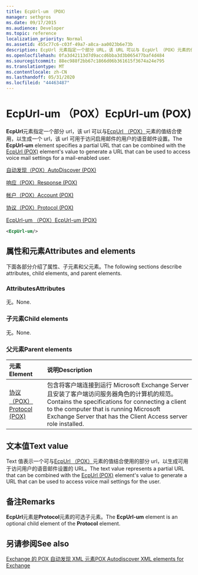 ```yaml
---
title: EcpUrl-um （POX）
manager: sethgros
ms.date: 09/17/2015
ms.audience: Developer
ms.topic: reference
localization_priority: Normal
ms.assetid: 455c77c6-c03f-49a7-a8ca-aa0023b6e73b
description: EcpUrl 元素指定一个部分 URL，该 URL 可以与 EcpUrl （POX）元素的值结合使用，以生成一个 URL，该 url 可用于访问启用邮件的用户的语音邮件设置。
ms.openlocfilehash: 0fa3d42113d7d9accd6bba3d3b065477baf4d484
ms.sourcegitcommit: 88ec988f2bb67c1866d06b361615f3674a24e795
ms.translationtype: MT
ms.contentlocale: zh-CN
ms.lasthandoff: 05/31/2020
ms.locfileid: "44463487"
---
```

# <a name="ecpurl-um-pox"></a><span data-ttu-id="7a39f-103">EcpUrl-um （POX）</span><span class="sxs-lookup"><span data-stu-id="7a39f-103">EcpUrl-um (POX)</span></span>

<span data-ttu-id="7a39f-104">**EcpUrl**元素指定一个部分 url，该 url 可以与[EcpUrl （POX）](ecpurl-pox.md)元素的值结合使用，以生成一个 url，该 url 可用于访问启用邮件的用户的语音邮件设置。</span><span class="sxs-lookup"><span data-stu-id="7a39f-104">The **EcpUrl-um** element specifies a partial URL that can be combined with the [EcpUrl (POX)](ecpurl-pox.md) element's value to generate a URL that can be used to access voice mail settings for a mail-enabled user.</span></span> 
  
[<span data-ttu-id="7a39f-105">自动发现（POX）</span><span class="sxs-lookup"><span data-stu-id="7a39f-105">AutoDiscover (POX)</span></span>](autodiscover-pox.md)
  
[<span data-ttu-id="7a39f-106">响应（POX）</span><span class="sxs-lookup"><span data-stu-id="7a39f-106">Response (POX)</span></span>](response-pox.md)
  
[<span data-ttu-id="7a39f-107">帐户（POX）</span><span class="sxs-lookup"><span data-stu-id="7a39f-107">Account (POX)</span></span>](account-pox.md)
  
[<span data-ttu-id="7a39f-108">协议（POX）</span><span class="sxs-lookup"><span data-stu-id="7a39f-108">Protocol (POX)</span></span>](protocol-pox.md)
  
[<span data-ttu-id="7a39f-109">EcpUrl-um （POX）</span><span class="sxs-lookup"><span data-stu-id="7a39f-109">EcpUrl-um (POX)</span></span>](ecpurl-um-pox.md)
  
```XML
<EcpUrl-um/>
```

## <a name="attributes-and-elements"></a><span data-ttu-id="7a39f-110">属性和元素</span><span class="sxs-lookup"><span data-stu-id="7a39f-110">Attributes and elements</span></span>

<span data-ttu-id="7a39f-111">下面各部分介绍了属性、子元素和父元素。</span><span class="sxs-lookup"><span data-stu-id="7a39f-111">The following sections describe attributes, child elements, and parent elements.</span></span>
  
### <a name="attributes"></a><span data-ttu-id="7a39f-112">Attributes</span><span class="sxs-lookup"><span data-stu-id="7a39f-112">Attributes</span></span>

<span data-ttu-id="7a39f-113">无。</span><span class="sxs-lookup"><span data-stu-id="7a39f-113">None.</span></span>
  
### <a name="child-elements"></a><span data-ttu-id="7a39f-114">子元素</span><span class="sxs-lookup"><span data-stu-id="7a39f-114">Child elements</span></span>

<span data-ttu-id="7a39f-115">无。</span><span class="sxs-lookup"><span data-stu-id="7a39f-115">None.</span></span>
  
### <a name="parent-elements"></a><span data-ttu-id="7a39f-116">父元素</span><span class="sxs-lookup"><span data-stu-id="7a39f-116">Parent elements</span></span>

|<span data-ttu-id="7a39f-117">**元素**</span><span class="sxs-lookup"><span data-stu-id="7a39f-117">**Element**</span></span>|<span data-ttu-id="7a39f-118">**说明**</span><span class="sxs-lookup"><span data-stu-id="7a39f-118">**Description**</span></span>|
|:-----|:-----|
|[<span data-ttu-id="7a39f-119">协议（POX）</span><span class="sxs-lookup"><span data-stu-id="7a39f-119">Protocol (POX)</span></span>](protocol-pox.md) <br/> |<span data-ttu-id="7a39f-120">包含将客户端连接到运行 Microsoft Exchange Server 且安装了客户端访问服务器角色的计算机的规范。</span><span class="sxs-lookup"><span data-stu-id="7a39f-120">Contains the specifications for connecting a client to the computer that is running Microsoft Exchange Server that has the Client Access server role installed.</span></span>  <br/> |
   
## <a name="text-value"></a><span data-ttu-id="7a39f-121">文本值</span><span class="sxs-lookup"><span data-stu-id="7a39f-121">Text value</span></span>

<span data-ttu-id="7a39f-122">Text 值表示一个可与[EcpUrl （POX）](ecpurl-pox.md)元素的值结合使用的部分 url，以生成可用于访问用户的语音邮件设置的 URL。</span><span class="sxs-lookup"><span data-stu-id="7a39f-122">The text value represents a partial URL that can be combined with the [EcpUrl (POX)](ecpurl-pox.md) element's value to generate a URL that can be used to access voice mail settings for the user.</span></span> 
  
## <a name="remarks"></a><span data-ttu-id="7a39f-123">备注</span><span class="sxs-lookup"><span data-stu-id="7a39f-123">Remarks</span></span>

<span data-ttu-id="7a39f-124">**EcpUrl**元素是**Protocol**元素的可选子元素。</span><span class="sxs-lookup"><span data-stu-id="7a39f-124">The **EcpUrl-um** element is an optional child element of the **Protocol** element.</span></span> 
  
## <a name="see-also"></a><span data-ttu-id="7a39f-125">另请参阅</span><span class="sxs-lookup"><span data-stu-id="7a39f-125">See also</span></span>



[<span data-ttu-id="7a39f-126">Exchange 的 POX 自动发现 XML 元素</span><span class="sxs-lookup"><span data-stu-id="7a39f-126">POX Autodiscover XML elements for Exchange</span></span>](pox-autodiscover-xml-elements-for-exchange.md)

